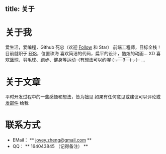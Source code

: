 title: 关于
---
# 关于我
爱生活，爱编程，Github 死忠（欢迎 [Follow](https://github.com/jovey-zheng) 和 Star）
前端工程师，目标全栈！目前就职于 [ERS](http://www.ersinfotech.com/simp/index.html)，位置珠海
喜欢简洁的代码，扁平的设计，酷炫的动画... XD
喜欢篮球、羽毛球、跑步、健身等运动~~（有想法可以约喔 (╭￣3￣)╭）~~
...

# 关于文章
平时开发过程中的一些感悟和想法，皆为拙见
如果有任何意见或建议可以评论或 <a href="mailto:jovey.zheng@gmail.com">发邮件</a> 给我

# 联系方式
 * EMail： ** jovey.zheng@gmail.com **
 * QQ： ** 164043845 （记得备注） **
